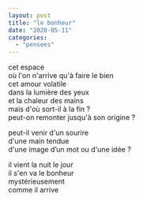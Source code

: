 ```yaml
---
layout: post
title: "le bonheur"
date: "2020-05-11"
categories:
  - "pensees"
---
```


cet espace  
où l'on n'arrive qu'à faire le bien  
cet amour volatile  
dans la lumière des yeux  
et la chaleur des mains  
mais d'où sort-il à la fin ?  
peut-on remonter jusqu'à son origine ?

peut-il venir d'un sourire  
d'une main tendue  
d'une image d’un mot ou d'une idée ?

il vient la nuit le jour  
il s'en va le bonheur  
mystérieusement  
comme il arrive
